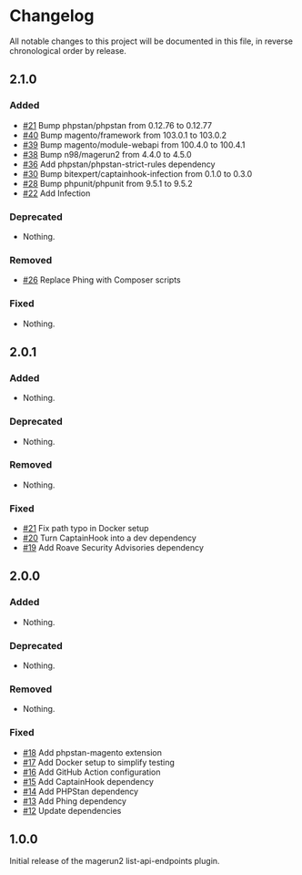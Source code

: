 # Changelog

All notable changes to this project will be documented in this file, in reverse chronological order by release.

## 2.1.0

### Added

- [#21](https://github.com/bitExpert/magerun2-list-api-endpoints/pull/41) Bump phpstan/phpstan from 0.12.76 to 0.12.77
- [#40](https://github.com/bitExpert/magerun2-list-api-endpoints/pull/40) Bump magento/framework from 103.0.1 to 103.0.2
- [#39](https://github.com/bitExpert/magerun2-list-api-endpoints/pull/39) Bump magento/module-webapi from 100.4.0 to 100.4.1
- [#38](https://github.com/bitExpert/magerun2-list-api-endpoints/pull/38) Bump n98/magerun2 from 4.4.0 to 4.5.0
- [#36](https://github.com/bitExpert/magerun2-list-api-endpoints/pull/36) Add phpstan/phpstan-strict-rules dependency
- [#30](https://github.com/bitExpert/magerun2-list-api-endpoints/pull/30) Bump bitexpert/captainhook-infection from 0.1.0 to 0.3.0
- [#28](https://github.com/bitExpert/magerun2-list-api-endpoints/pull/28) Bump phpunit/phpunit from 9.5.1 to 9.5.2
- [#22](https://github.com/bitExpert/magerun2-list-api-endpoints/pull/22) Add Infection

### Deprecated

- Nothing.

### Removed

- [#26](https://github.com/bitExpert/magerun2-list-api-endpoints/pull/26) Replace Phing with Composer scripts

### Fixed

- Nothing.

## 2.0.1

### Added

- Nothing.

### Deprecated

- Nothing.

### Removed

- Nothing.

### Fixed

- [#21](https://github.com/bitExpert/magerun2-list-api-endpoints/pull/21) Fix path typo in Docker setup
- [#20](https://github.com/bitExpert/magerun2-list-api-endpoints/pull/20) Turn CaptainHook into a dev dependency
- [#19](https://github.com/bitExpert/magerun2-list-api-endpoints/pull/19) Add Roave Security Advisories dependency

## 2.0.0

### Added

- Nothing.

### Deprecated

- Nothing.

### Removed

- Nothing.

### Fixed

- [#18](https://github.com/bitExpert/magerun2-list-api-endpoints/pull/18) Add phpstan-magento extension
- [#17](https://github.com/bitExpert/magerun2-list-api-endpoints/pull/17) Add Docker setup to simplify testing
- [#16](https://github.com/bitExpert/magerun2-list-api-endpoints/pull/16) Add GitHub Action configuration
- [#15](https://github.com/bitExpert/magerun2-list-api-endpoints/pull/15) Add CaptainHook dependency
- [#14](https://github.com/bitExpert/magerun2-list-api-endpoints/pull/14) Add PHPStan dependency
- [#13](https://github.com/bitExpert/magerun2-list-api-endpoints/pull/13) Add Phing dependency
- [#12](https://github.com/bitExpert/magerun2-list-api-endpoints/pull/12) Update dependencies

## 1.0.0

Initial release of the magerun2 list-api-endpoints plugin.
